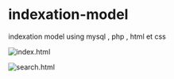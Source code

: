 # indexation-model
indexation model using mysql , php , html et css

![index.html](https://github.com/user-attachments/assets/a90c38e5-e8b1-41fa-958d-b586f3baa46f)

![search.html](https://github.com/user-attachments/assets/8ca98d85-7d05-4896-903a-098317d6f393)
